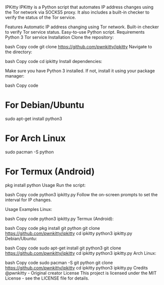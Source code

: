 
IPKitty
IPKitty is a Python script that automates IP address changes using the Tor network via SOCKS5 proxy. It also includes a built-in checker to verify the status of the Tor service.

Features
Automatic IP address changing using Tor network.
Built-in checker to verify Tor service status.
Easy-to-use Python script.
Requirements
Python 3
Tor service
Installation
Clone the repository:

bash
Copy code
git clone https://github.com/pwnkitty/ipkitty
Navigate to the directory:

bash
Copy code
cd ipkitty
Install dependencies:

Make sure you have Python 3 installed. If not, install it using your package manager:

bash
Copy code
# For Debian/Ubuntu
sudo apt-get install python3

# For Arch Linux
sudo pacman -S python

# For Termux (Android)
pkg install python
Usage
Run the script:

bash
Copy code
python3 ipkitty.py
Follow the on-screen prompts to set the interval for IP changes.

Usage Examples
Linux:

bash
Copy code
python3 ipkitty.py
Termux (Android):

bash
Copy code
pkg install git python
git clone https://github.com/pwnkitty/ipkitty
cd ipkitty
python3 ipkitty.py
Debian/Ubuntu:

bash
Copy code
sudo apt-get install git python3
git clone https://github.com/pwnkitty/ipkitty
cd ipkitty
python3 ipkitty.py
Arch Linux:

bash
Copy code
sudo pacman -S git python
git clone https://github.com/pwnkitty/ipkitty
cd ipkitty
python3 ipkitty.py
Credits
@pwnkitty - Original creator
License
This project is licensed under the MIT License - see the LICENSE file for details.
